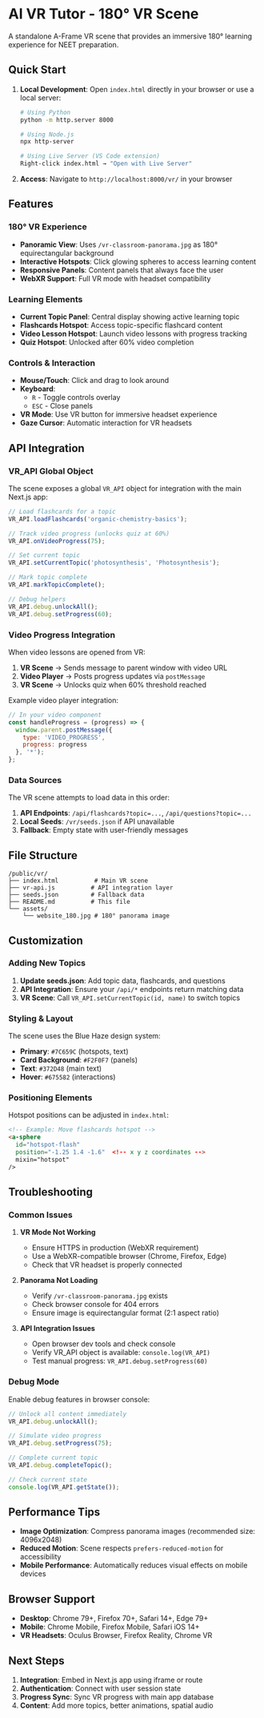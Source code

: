 # AI VR Tutor - 180° VR Scene

A standalone A-Frame VR scene that provides an immersive 180° learning experience for NEET preparation.

## Quick Start

1. **Local Development**: Open `index.html` directly in your browser or use a local server:
   ```bash
   # Using Python
   python -m http.server 8000
   
   # Using Node.js
   npx http-server
   
   # Using Live Server (VS Code extension)
   Right-click index.html → "Open with Live Server"
   ```

2. **Access**: Navigate to `http://localhost:8000/vr/` in your browser

## Features

### 180° VR Experience
- **Panoramic View**: Uses `/vr-classroom-panorama.jpg` as 180° equirectangular background
- **Interactive Hotspots**: Click glowing spheres to access learning content
- **Responsive Panels**: Content panels that always face the user
- **WebXR Support**: Full VR mode with headset compatibility

### Learning Elements
- **Current Topic Panel**: Central display showing active learning topic
- **Flashcards Hotspot**: Access topic-specific flashcard content
- **Video Lesson Hotspot**: Launch video lessons with progress tracking
- **Quiz Hotspot**: Unlocked after 60% video completion

### Controls & Interaction
- **Mouse/Touch**: Click and drag to look around
- **Keyboard**: 
  - `R` - Toggle controls overlay
  - `ESC` - Close panels
- **VR Mode**: Use VR button for immersive headset experience
- **Gaze Cursor**: Automatic interaction for VR headsets

## API Integration

### VR_API Global Object

The scene exposes a global `VR_API` object for integration with the main Next.js app:

```javascript
// Load flashcards for a topic
VR_API.loadFlashcards('organic-chemistry-basics');

// Track video progress (unlocks quiz at 60%)
VR_API.onVideoProgress(75);

// Set current topic
VR_API.setCurrentTopic('photosynthesis', 'Photosynthesis');

// Mark topic complete
VR_API.markTopicComplete();

// Debug helpers
VR_API.debug.unlockAll();
VR_API.debug.setProgress(60);
```

### Video Progress Integration

When video lessons are opened from VR:

1. **VR Scene** → Sends message to parent window with video URL
2. **Video Player** → Posts progress updates via `postMessage`
3. **VR Scene** → Unlocks quiz when 60% threshold reached

Example video player integration:
```javascript
// In your video component
const handleProgress = (progress) => {
  window.parent.postMessage({
    type: 'VIDEO_PROGRESS',
    progress: progress
  }, '*');
};
```

### Data Sources

The VR scene attempts to load data in this order:

1. **API Endpoints**: `/api/flashcards?topic=...`, `/api/questions?topic=...`
2. **Local Seeds**: `/vr/seeds.json` if API unavailable
3. **Fallback**: Empty state with user-friendly messages

## File Structure

```
/public/vr/
├── index.html          # Main VR scene
├── vr-api.js          # API integration layer  
├── seeds.json         # Fallback data
├── README.md          # This file
└── assets/
    └── website_180.jpg # 180° panorama image
```

## Customization

### Adding New Topics

1. **Update seeds.json**: Add topic data, flashcards, and questions
2. **API Integration**: Ensure your `/api/*` endpoints return matching data
3. **VR Scene**: Call `VR_API.setCurrentTopic(id, name)` to switch topics

### Styling & Layout

The scene uses the Blue Haze design system:
- **Primary**: `#7C659C` (hotspots, text)
- **Card Background**: `#F2F0F7` (panels)
- **Text**: `#372D48` (main text)
- **Hover**: `#675582` (interactions)

### Positioning Elements

Hotspot positions can be adjusted in `index.html`:
```html
<!-- Example: Move flashcards hotspot -->
<a-sphere
  id="hotspot-flash"
  position="-1.25 1.4 -1.6"  <!-- x y z coordinates -->
  mixin="hotspot"
/>
```

## Troubleshooting

### Common Issues

1. **VR Mode Not Working**
   - Ensure HTTPS in production (WebXR requirement)
   - Use a WebXR-compatible browser (Chrome, Firefox, Edge)
   - Check that VR headset is properly connected

2. **Panorama Not Loading**
   - Verify `/vr-classroom-panorama.jpg` exists
   - Check browser console for 404 errors
   - Ensure image is equirectangular format (2:1 aspect ratio)

3. **API Integration Issues**
   - Open browser dev tools and check console
   - Verify VR_API object is available: `console.log(VR_API)`
   - Test manual progress: `VR_API.debug.setProgress(60)`

### Debug Mode

Enable debug features in browser console:
```javascript
// Unlock all content immediately
VR_API.debug.unlockAll();

// Simulate video progress
VR_API.debug.setProgress(75);

// Complete current topic
VR_API.debug.completeTopic();

// Check current state
console.log(VR_API.getState());
```

## Performance Tips

- **Image Optimization**: Compress panorama images (recommended size: 4096x2048)
- **Reduced Motion**: Scene respects `prefers-reduced-motion` for accessibility
- **Mobile Performance**: Automatically reduces visual effects on mobile devices

## Browser Support

- **Desktop**: Chrome 79+, Firefox 70+, Safari 14+, Edge 79+
- **Mobile**: Chrome Mobile, Firefox Mobile, Safari iOS 14+
- **VR Headsets**: Oculus Browser, Firefox Reality, Chrome VR

## Next Steps

1. **Integration**: Embed in Next.js app using iframe or route
2. **Authentication**: Connect with user session state
3. **Progress Sync**: Sync VR progress with main app database
4. **Content**: Add more topics, better animations, spatial audio